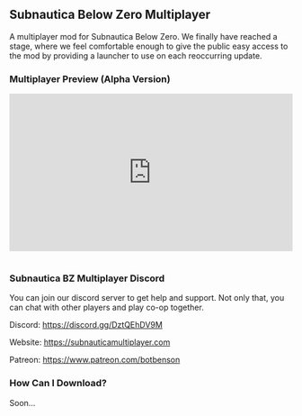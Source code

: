 ## Subnautica Below Zero Multiplayer

A multiplayer mod for Subnautica Below Zero. We finally have reached a stage, where we feel comfortable enough to give the public easy access to the mod by providing a launcher to use on each reoccurring update.

### Multiplayer Preview (Alpha Version)

<iframe width="100%" height="280" src="https://www.youtube.com/embed/nZRlFHdWB2U?list=PLuQJwJwvZqXL0cbsitTTxUrdsev3W1MGM" title="Subnautica Below Zero Multiplayer Movement Synchronization - 1" frameborder="0" allow="accelerometer; autoplay; clipboard-write; encrypted-media; gyroscope; picture-in-picture" allowfullscreen="" style="margin-bottom: 15px;"></iframe>

### Subnautica BZ Multiplayer Discord

You can join our discord server to get help and support. Not only that, you can chat with other players and play co-op together.

Discord: https://discord.gg/DztQEhDV9M

Website: https://subnauticamultiplayer.com

Patreon: https://www.patreon.com/botbenson

### How Can I Download?

Soon...
